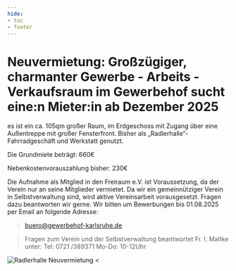 ```yaml
---
hide:
- toc
- footer
---
```


# Neuvermietung: Großzügiger, charmanter Gewerbe - Arbeits - Verkaufsraum im Gewerbehof sucht eine:n Mieter:in ab Dezember 2025

es ist ein ca. 105qm großer Raum, im Erdgeschoss mit Zugang über eine
Außentreppe mit großer Fensterfront. Bisher als „Radlerhalle“- Fahrradgeschäft und
Werkstatt genutzt.

Die Grundmiete beträgt: 660€

Nebenkostenvorauszahlung bisher: 230€

Die Aufnahme als Mitglied in den Freiraum e.V. ist Voraussetzung, da der Verein nur an
seine Mitglieder vermietet. Da wir ein gemeinnütziger Verein in Selbstverwaltung sind,
wird aktive Vereinsarbeit vorausgesetzt. Fragen dazu beantworten wir gerne.
Wir bitten um Bewerbungen bis 01.08.2025 per Email an folgende Adresse:

> buero@gewerbehof-karlsruhe.de

> Fragen zum Verein und der Selbstverwaltung beantwortet
> Fr. I. Maltke unter: Tel: 0721 /389371 Mo-Do: 10-12Uhr

![Radlerhalle Neuvermietung <](https://gewerbehof-karlsruhe.de/img/Radlerhalle.png)

<br>

<br>

